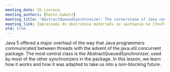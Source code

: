 ```yaml
---
meeting_date: 16 czerwca
meeting_authors: [heinz.kabutz]
meeting_title: "AbstractQueuedSynchronizer: The cornerstone of Java concurrency"
meeting_link: Zapraszamy do obejrzenia materiału ze spotkania na [YouTube](https://www.youtube.com/watch?v=z6yv7QWiK0s)!
old: true
---
```


Java 5 offered a major overhaul of the way that Java programmers communicated between threads with the advent of the java.util.concurrent package. The most central class is the AbstractQueuedSynchronizer, used by most of the other synchronizers in the package. In this lesson, we learn how it works and how it was adapted to take us into a non-blocking future.
